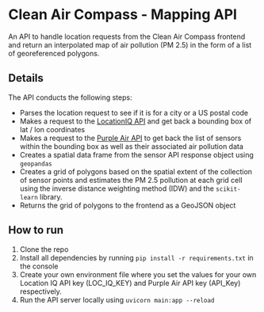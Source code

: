 # Clean Air Compass - Mapping API

An API to handle location requests from the Clean Air Compass frontend and return an interpolated map of air pollution (PM 2.5) in the form of a list of georeferenced polygons.

## Details

The API conducts the following steps:

- Parses the location request to see if it is for a city or a US postal code
- Makes a request to the [LocationIQ API](https://locationiq.com/) and get back a bounding box of lat / lon coordinates
- Makes a request to the [Purple Air API](https://www2.purpleair.com/) to get back the list of sensors within the bounding box as well as their associated air pollution data
- Creates a spatial data frame from the sensor API response object using `geopandas`
- Creates a grid of polygons based on the spatial extent of the collection of sensor points and estimates the PM 2.5 pollution at each grid cell using the inverse distance weighting method (IDW) and the `scikit-learn` library.
- Returns the grid of polygons to the frontend as a GeoJSON object

## How to run

1. Clone the repo
2. Install all dependencies by running `pip install -r requirements.txt` in the console
3. Create your own environment file where you set the values for your own Location IQ API key (LOC_IQ_KEY) and Purple Air API key (API_Key) respectively.
4. Run the API server locally using `uvicorn main:app --reload`
